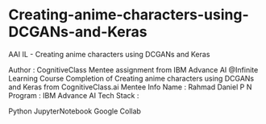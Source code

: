 # Creating-anime-characters-using-DCGANs-and-Keras
AAI IL - Creating anime characters using DCGANs and Keras

Author : CognitiveClass
Mentee assignment from IBM Advance AI @Infinite Learning Course Completion of Creating anime characters using DCGANs and Keras from CognitiveClass.ai
Mentee Info Name : Rahmad Daniel P N Program : IBM Advance AI
Tech Stack :

Python
JupyterNotebook
Google Collab

